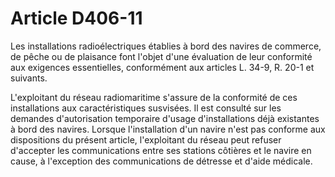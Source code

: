 # Article D406-11

Les installations radioélectriques établies à bord des navires de commerce, de pêche ou de plaisance font l'objet d'une évaluation de leur conformité aux exigences essentielles, conformément aux articles L. 34-9, R. 20-1 et suivants.

L'exploitant du réseau radiomaritime s'assure de la conformité de ces installations aux caractéristiques susvisées. Il est consulté sur les demandes d'autorisation temporaire d'usage d'installations déjà existantes à bord des navires. Lorsque l'installation d'un navire n'est pas conforme aux dispositions du présent article, l'exploitant du réseau peut refuser d'accepter les communications entre ses stations côtières et le navire en cause, à l'exception des communications de détresse et d'aide médicale.